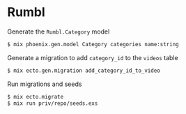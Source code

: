 # Rumbl

Generate the `Rumbl.Category` model

```bash
$ mix phoenix.gen.model Category categories name:string
```

Generate a migration to add `category_id` to the `videos` table

```bash
$ mix ecto.gen.migration add_category_id_to_video
```

Run migrations and seeds

```bash
$ mix ecto.migrate
$ mix run priv/repo/seeds.exs
```
